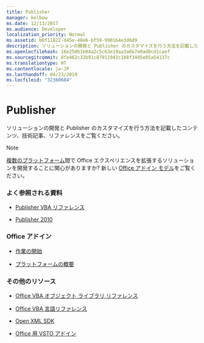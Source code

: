 ```yaml
---
title: Publisher
manager: kelbow
ms.date: 12/13/2017
ms.audience: Developer
localization_priority: Normal
ms.assetid: b0f11822-d45e-48e6-bf59-990164e3d6d9
description: ソリューションの開発と Publisher のカスタマイズを行う方法を記載したコンテンツ、技術記事、リファレンスをご覧ください。
ms.openlocfilehash: 16e250b1b04a2c5c63e19aa3a6b7e0ad0cd1caef
ms.sourcegitcommit: 8fe462c32b91c87911942c188f3445e85a54137c
ms.translationtype: HT
ms.contentlocale: ja-JP
ms.lasthandoff: 04/23/2019
ms.locfileid: "32360684"
---
```

# <a name="publisher"></a>Publisher

ソリューションの開発と Publisher のカスタマイズを行う方法を記載したコンテンツ、技術記事、リファレンスをご覧ください。

> [!NOTE]
> [複数のプラットフォーム](https://docs.microsoft.com/office/dev/add-ins/overview/office-add-in-availability)間で Office エクスペリエンスを拡張するソリューションを開発することに関心がありますか? 新しい [Office アドイン モデル](https://docs.microsoft.com/office/dev/add-ins/overview/office-add-ins)をご覧ください。 

### <a name="viewed-most"></a>よく参照される資料

- [Publisher VBA リファレンス](https://docs.microsoft.com/office/vba/api/overview/publisher)

- [Publisher 2010](https://docs.microsoft.com/previous-versions/office/developer/office-2010/ff604963(v=office.14))


### <a name="office-add-ins"></a>Office アドイン 

- [作業の開始](https://docs.microsoft.com/office/dev/add-ins/)

- [プラットフォームの概要](https://docs.microsoft.com/office/dev/add-ins/overview/office-add-ins)


### <a name="other-resources"></a>その他のリソース

- [Office VBA オブジェクト ライブラリ リファレンス](https://docs.microsoft.com/office/vba/api/overview/library-reference)

- [Office VBA 言語リファレンス](https://docs.microsoft.com/office/vba/api/overview/language-reference) 

- [Open XML SDK](https://docs.microsoft.com/office/open-xml/open-xml-sdk)

- [Office 用 VSTO アドイン](https://docs.microsoft.com/visualstudio/vsto/create-vsto-add-ins-for-office-by-using-visual-studio?view=vs-2017)